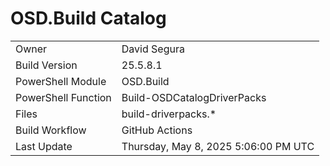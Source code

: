 ﻿# OSD.Build Catalog

| | |
|-|-|
| Owner | David Segura |
| Build Version | 25.5.8.1 |
| PowerShell Module | OSD.Build |
| PowerShell Function | Build-OSDCatalogDriverPacks |
| Files | build-driverpacks.* |
| Build Workflow | GitHub Actions |
| Last Update | Thursday, May 8, 2025 5:06:00 PM UTC |

